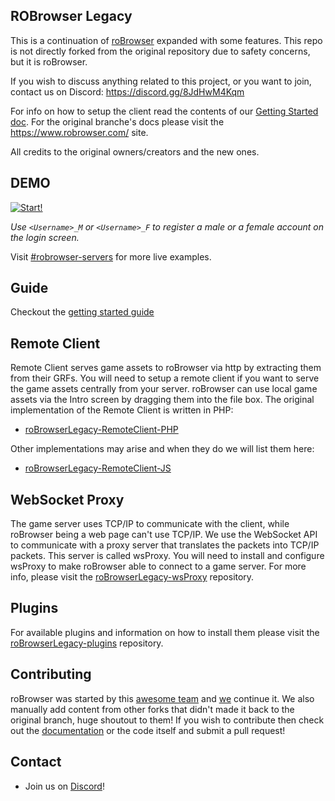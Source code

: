 ## ROBrowser Legacy
This is a continuation of [roBrowser](https://www.robrowser.com/) expanded with some features. This repo is not directly forked from the original repository due to safety concerns, but it is roBrowser.

If you wish to discuss anything related to this project, or you want to join, contact us on Discord: https://discord.gg/8JdHwM4Kqm

For info on how to setup the client read the contents of our [Getting Started doc](https://github.com/MrAntares/roBrowserLegacy/blob/master/doc/README.md). For the original branche's docs please visit the https://www.robrowser.com/ site.

All credits to the original owners/creators and the new ones.

## DEMO

[![Start!](https://github.com/MrAntares/roBrowserLegacy/raw/master/src/UI/Components/Intro/images/play.png "Start Demo")](https://mrantares.github.io/roBrowserLegacy/demo.html)

_Use `<Username>_M` or `<Username>_F` to register a male or a female account on the login screen._

Visit [#robrowser-servers](https://discord.gg/MFtJj9n5Hr) for more live examples.

## Guide
Checkout the [getting started guide](doc/README.md)

## Remote Client
Remote Client serves game assets to roBrowser via http by extracting them from their GRFs. You will need to setup a remote client if you want to serve the game assets centrally from your server. roBrowser can use local game assets via the Intro screen by dragging them into the file box. The original implementation of the Remote Client is written in PHP:
- [roBrowserLegacy-RemoteClient-PHP](https://github.com/MrAntares/roBrowserLegacy-RemoteClient-PHP)

Other implementations may arise and when they do we will list them here:
- [roBrowserLegacy-RemoteClient-JS](https://github.com/FranciscoWallison/roBrowserLegacy-RemoteClient-JS)

## WebSocket Proxy
The game server uses TCP/IP to communicate with the client, while roBrowser being a web page can't use TCP/IP. We use the WebSocket API to communicate with a proxy server that translates the packets into TCP/IP packets. This server is called wsProxy. You will need to install and configure wsProxy to make roBrowser able to connect to a game server. For more info, please visit the [roBrowserLegacy-wsProxy](https://github.com/MrAntares/roBrowserLegacy-wsProxy) repository.

## Plugins
For available plugins and information on how to install them please visit the [roBrowserLegacy-plugins](https://github.com/MrAntares/roBrowserLegacy-plugins) repository.

## Contributing

roBrowser was started by this [awesome team](https://github.com/vthibault/roBrowser/graphs/contributors) and [we](https://github.com/MrAntares/roBrowserLegacy/graphs/contributors) continue it. We also manually add content from other forks that didn't made it back to the original branch, huge shoutout to them! If you wish to contribute then check out the [documentation](http://www.robrowser.com/getting-started#API) or the code itself and submit a pull request!

## Contact

* Join us on [Discord](https://discord.gg/8JdHwM4Kqm)!
